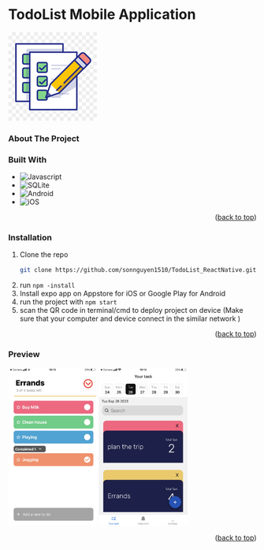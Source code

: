
<a name="readme-top"></a>
# TodoList Mobile Application
<img src="assets/appImage/png-transparent-checkmark-done-exam-list-pencil-todo-xomo-basics-icon-thumbnail.png" alt="Logo" width="180" height="180">

<!-- ABOUT THE PROJECT -->
### About The Project


### Built With

* ![Javascript](https://img.shields.io/badge/JavaScript-F7DF1E?style=for-the-badge&logo=javascript&logoColor=black)
* ![SQLite](https://img.shields.io/badge/sqlite-%2307405e.svg?style=for-the-badge&logo=sqlite&logoColor=white)
* ![Android](https://img.shields.io/badge/Android-3DDC84?style=for-the-badge&logo=android&logoColor=white)
* ![iOS](https://img.shields.io/badge/iOS-000000?style=for-the-badge&logo=ios&logoColor=white)

<p align="right">(<a href="#readme-top">back to top</a>)</p>

### Installation

1. Clone the repo
   ```sh
   git clone https://github.com/sonnguyen1510/TodoList_ReactNative.git
   ```
2. run ``` npm -install ```
3. Install expo app on Appstore for iOS or Google Play for Android
4. run the project with ``` npm start ```
5. scan the QR code in terminal/cmd to deploy project on device (Make sure that your computer and device connect in the similar network )    

<p align="right">(<a href="#readme-top">back to top</a>)</p>

### Preview 
<img src="assets/appImage/z4755891709904_39b9344b09effc4d2cf5d397dbb20fec.jpg" alt="Logo" width="180" height="320">
<img src="assets/appImage/z4755891716558_b58faed78fb3aa94e0d27a3764b15194.jpg" alt="Logo" width="180" height="320">
<p align="right">(<a href="#readme-top">back to top</a>)</p>
